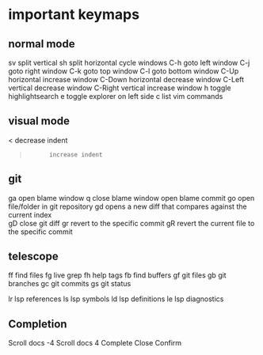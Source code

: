 # important keymaps

## normal mode

sv			split vertical
sh			split horizontal
<space>		cycle windows
C-h			goto left window
C-j			goto right window
C-k			goto top window
C-l 		goto bottom window
C-Up		horizontal increase window
C-Down		horizontal decrease window
C-Left		vertical decrease window
C-Right		vertical increase window
<Leader>h	toggle highlightsearch
<Leader>e	toggle explorer on left side
<leader>c   list vim commands

## visual mode

<			decrease indent
> 			increase indent

## git

<Leader>ga	open blame window
q			close blame window
<CR> 		open blame commit
<Leader>go	open file/folder in git repository
<Leader>gd	opens a new diff that compares against the current index	
<Leader>gD	close git diff
<Leader>gr	revert to the specific commit
<Leader>gR	revert the current file to the specific commit

## telescope

<Leader>ff	find files
<Leader>fg	live grep
<Leader>fh	help tags
<leader>fb  find buffers
<Leader>gf	git files
<Leader>gb	git branches
<Leader>gc	git commits
<Leader>gs	git status

<Leader>lr	lsp references
<Leader>ls	lsp symbols
<Leader>ld	lsp definitions
<Leader>le	lsp diagnostics

## Completion

<C-d>		Scroll docs -4
<C-f>		Scroll docs 4
<C-Space>	Complete
<C-e>		Close
<CR>		Confirm

